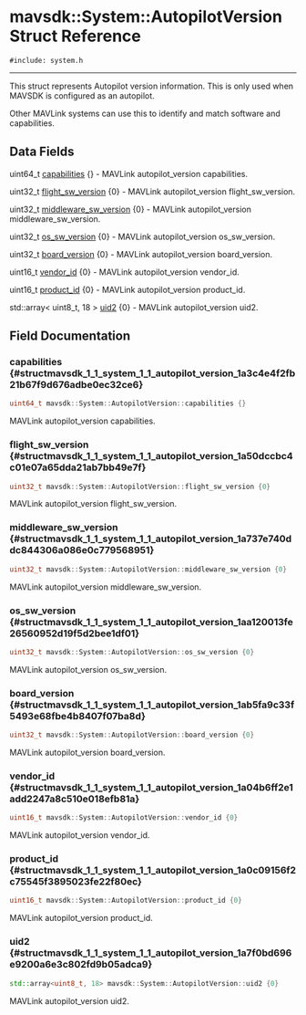 # mavsdk::System::AutopilotVersion Struct Reference
`#include: system.h`

----


This struct represents Autopilot version information. This is only used when MAVSDK is configured as an autopilot. 


Other MAVLink systems can use this to identify and match software and capabilities. 


## Data Fields


uint64_t [capabilities](#structmavsdk_1_1_system_1_1_autopilot_version_1a3c4e4f2fb21b67f9d676adbe0ec32ce6) {} - MAVLink autopilot_version capabilities.

uint32_t [flight_sw_version](#structmavsdk_1_1_system_1_1_autopilot_version_1a50dccbc4c01e07a65dda21ab7bb49e7f) {0} - MAVLink autopilot_version flight_sw_version.

uint32_t [middleware_sw_version](#structmavsdk_1_1_system_1_1_autopilot_version_1a737e740ddc844306a086e0c779568951) {0} - MAVLink autopilot_version middleware_sw_version.

uint32_t [os_sw_version](#structmavsdk_1_1_system_1_1_autopilot_version_1aa120013fe26560952d19f5d2bee1df01) {0} - MAVLink autopilot_version os_sw_version.

uint32_t [board_version](#structmavsdk_1_1_system_1_1_autopilot_version_1ab5fa9c33f5493e68fbe4b8407f07ba8d) {0} - MAVLink autopilot_version board_version.

uint16_t [vendor_id](#structmavsdk_1_1_system_1_1_autopilot_version_1a04b6ff2e1add2247a8c510e018efb81a) {0} - MAVLink autopilot_version vendor_id.

uint16_t [product_id](#structmavsdk_1_1_system_1_1_autopilot_version_1a0c09156f2c75545f3895023fe22f80ec) {0} - MAVLink autopilot_version product_id.

std::array< uint8_t, 18 > [uid2](#structmavsdk_1_1_system_1_1_autopilot_version_1a7f0bd696e9200a6e3c802fd9b05adca9) {0} - MAVLink autopilot_version uid2.


## Field Documentation


### capabilities {#structmavsdk_1_1_system_1_1_autopilot_version_1a3c4e4f2fb21b67f9d676adbe0ec32ce6}

```cpp
uint64_t mavsdk::System::AutopilotVersion::capabilities {}
```


MAVLink autopilot_version capabilities.


### flight_sw_version {#structmavsdk_1_1_system_1_1_autopilot_version_1a50dccbc4c01e07a65dda21ab7bb49e7f}

```cpp
uint32_t mavsdk::System::AutopilotVersion::flight_sw_version {0}
```


MAVLink autopilot_version flight_sw_version.


### middleware_sw_version {#structmavsdk_1_1_system_1_1_autopilot_version_1a737e740ddc844306a086e0c779568951}

```cpp
uint32_t mavsdk::System::AutopilotVersion::middleware_sw_version {0}
```


MAVLink autopilot_version middleware_sw_version.


### os_sw_version {#structmavsdk_1_1_system_1_1_autopilot_version_1aa120013fe26560952d19f5d2bee1df01}

```cpp
uint32_t mavsdk::System::AutopilotVersion::os_sw_version {0}
```


MAVLink autopilot_version os_sw_version.


### board_version {#structmavsdk_1_1_system_1_1_autopilot_version_1ab5fa9c33f5493e68fbe4b8407f07ba8d}

```cpp
uint32_t mavsdk::System::AutopilotVersion::board_version {0}
```


MAVLink autopilot_version board_version.


### vendor_id {#structmavsdk_1_1_system_1_1_autopilot_version_1a04b6ff2e1add2247a8c510e018efb81a}

```cpp
uint16_t mavsdk::System::AutopilotVersion::vendor_id {0}
```


MAVLink autopilot_version vendor_id.


### product_id {#structmavsdk_1_1_system_1_1_autopilot_version_1a0c09156f2c75545f3895023fe22f80ec}

```cpp
uint16_t mavsdk::System::AutopilotVersion::product_id {0}
```


MAVLink autopilot_version product_id.


### uid2 {#structmavsdk_1_1_system_1_1_autopilot_version_1a7f0bd696e9200a6e3c802fd9b05adca9}

```cpp
std::array<uint8_t, 18> mavsdk::System::AutopilotVersion::uid2 {0}
```


MAVLink autopilot_version uid2.

